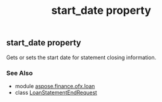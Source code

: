 ﻿---
title: start_date property
second_title: Aspose.Finance for Python via .NET API References
description: 
type: docs
weight: 50
url: /python-net/aspose.finance.ofx.loan/loanstatementendrequest/start_date/
is_root: false
---

## start_date property


Gets or sets the start date for statement closing information.

### See Also
* module [aspose.finance.ofx.loan](../../)
* class [LoanStatementEndRequest](/finance/python-net/aspose.finance.ofx.loan/loanstatementendrequest)
